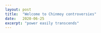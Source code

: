 ```yaml
---
layout: post
title:  "Welcome to Chinmoy controversies"
date:   2020-06-25
excerpt: "power easily transcends"
---
```

